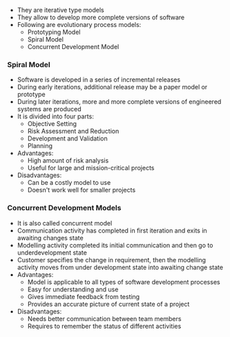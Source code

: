 - They are iterative type models
- They allow to develop more complete versions of software
- Following are evolutionary process models:
	- Prototyping Model
	- Spiral Model
	- Concurrent Development Model

### Spiral Model
- Software is developed in a series of incremental releases
- During early iterations, additional release may be a paper model or prototype
- During later iterations, more and more complete versions of engineered systems are produced
- It is divided into four parts:
	- Objective Setting
	- Risk Assessment and Reduction
	- Development and Validation
	- Planning
- Advantages:
	- High amount of risk analysis
	- Useful for large and mission-critical projects
- Disadvantages:
	- Can be a costly model to use
	- Doesn't work well for smaller projects

### Concurrent Development Models
- It is also called concurrent model
- Communication activity has completed in first iteration and exits in awaiting changes state
- Modelling activity completed its initial communication and then go to underdevelopment state
- Customer specifies the change in requirement, then the modelling activity moves from under development state into awaiting change state
- Advantages:
	- Model is applicable to all types of software development processes
	- Easy for understanding and use
	- Gives immediate feedback from testing
	- Provides an accurate picture of current state of a project
- Disadvantages:
	- Needs better communication between team members
	- Requires to remember the status of different activities

